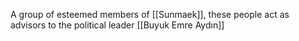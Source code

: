 A group of esteemed members of [[Sunmaek]], these people act as advisors to the political leader [[Buyuk Emre Aydın]]